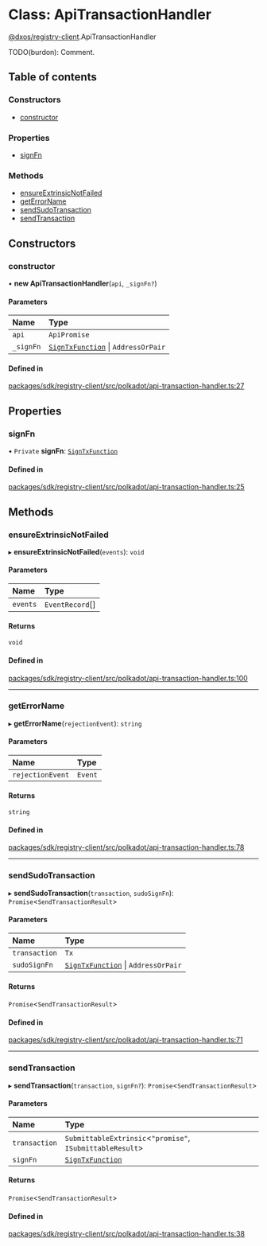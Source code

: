 # Class: ApiTransactionHandler

[@dxos/registry-client](../modules/dxos_registry_client.md).ApiTransactionHandler

TODO(burdon): Comment.

## Table of contents

### Constructors

- [constructor](dxos_registry_client.ApiTransactionHandler.md#constructor)

### Properties

- [signFn](dxos_registry_client.ApiTransactionHandler.md#signfn)

### Methods

- [ensureExtrinsicNotFailed](dxos_registry_client.ApiTransactionHandler.md#ensureextrinsicnotfailed)
- [getErrorName](dxos_registry_client.ApiTransactionHandler.md#geterrorname)
- [sendSudoTransaction](dxos_registry_client.ApiTransactionHandler.md#sendsudotransaction)
- [sendTransaction](dxos_registry_client.ApiTransactionHandler.md#sendtransaction)

## Constructors

### constructor

• **new ApiTransactionHandler**(`api`, `_signFn?`)

#### Parameters

| Name | Type |
| :------ | :------ |
| `api` | `ApiPromise` |
| `_signFn` | [`SignTxFunction`](../modules/dxos_registry_client.md#signtxfunction) \| `AddressOrPair` |

#### Defined in

[packages/sdk/registry-client/src/polkadot/api-transaction-handler.ts:27](https://github.com/dxos/dxos/blob/e3b936721/packages/sdk/registry-client/src/polkadot/api-transaction-handler.ts#L27)

## Properties

### signFn

• `Private` **signFn**: [`SignTxFunction`](../modules/dxos_registry_client.md#signtxfunction)

#### Defined in

[packages/sdk/registry-client/src/polkadot/api-transaction-handler.ts:25](https://github.com/dxos/dxos/blob/e3b936721/packages/sdk/registry-client/src/polkadot/api-transaction-handler.ts#L25)

## Methods

### ensureExtrinsicNotFailed

▸ **ensureExtrinsicNotFailed**(`events`): `void`

#### Parameters

| Name | Type |
| :------ | :------ |
| `events` | `EventRecord`[] |

#### Returns

`void`

#### Defined in

[packages/sdk/registry-client/src/polkadot/api-transaction-handler.ts:100](https://github.com/dxos/dxos/blob/e3b936721/packages/sdk/registry-client/src/polkadot/api-transaction-handler.ts#L100)

___

### getErrorName

▸ **getErrorName**(`rejectionEvent`): `string`

#### Parameters

| Name | Type |
| :------ | :------ |
| `rejectionEvent` | `Event` |

#### Returns

`string`

#### Defined in

[packages/sdk/registry-client/src/polkadot/api-transaction-handler.ts:78](https://github.com/dxos/dxos/blob/e3b936721/packages/sdk/registry-client/src/polkadot/api-transaction-handler.ts#L78)

___

### sendSudoTransaction

▸ **sendSudoTransaction**(`transaction`, `sudoSignFn`): `Promise`<`SendTransactionResult`\>

#### Parameters

| Name | Type |
| :------ | :------ |
| `transaction` | `Tx` |
| `sudoSignFn` | [`SignTxFunction`](../modules/dxos_registry_client.md#signtxfunction) \| `AddressOrPair` |

#### Returns

`Promise`<`SendTransactionResult`\>

#### Defined in

[packages/sdk/registry-client/src/polkadot/api-transaction-handler.ts:71](https://github.com/dxos/dxos/blob/e3b936721/packages/sdk/registry-client/src/polkadot/api-transaction-handler.ts#L71)

___

### sendTransaction

▸ **sendTransaction**(`transaction`, `signFn?`): `Promise`<`SendTransactionResult`\>

#### Parameters

| Name | Type |
| :------ | :------ |
| `transaction` | `SubmittableExtrinsic`<``"promise"``, `ISubmittableResult`\> |
| `signFn` | [`SignTxFunction`](../modules/dxos_registry_client.md#signtxfunction) |

#### Returns

`Promise`<`SendTransactionResult`\>

#### Defined in

[packages/sdk/registry-client/src/polkadot/api-transaction-handler.ts:38](https://github.com/dxos/dxos/blob/e3b936721/packages/sdk/registry-client/src/polkadot/api-transaction-handler.ts#L38)
